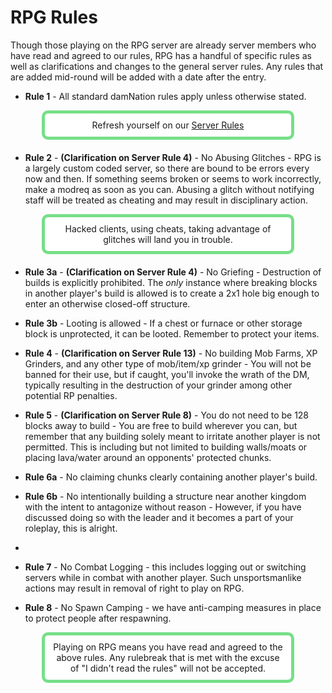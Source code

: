 ---
---

# RPG Rules

Though those playing on the RPG server are already server members who have read and agreed to our rules, RPG has a handful of specific rules as well as clarifications and changes to the general server rules. Any rules that are added mid-round will be added with a date after the entry.

- **Rule 1** - All standard damNation rules apply unless otherwise stated.
<p style="border: 5px solid #77df88; text-align:center;border-radius:10px;background-color:#ffffff; padding: 10px;margin: 0px 50px 20px 50px;">
      Refresh yourself on our <a href="{{site.baseurl}}/rules">Server Rules</a>
</p>

- **Rule 2** - **(Clarification on Server Rule 4)** - No Abusing Glitches - RPG is a largely custom coded server, so there are bound to be errors every now and then. If something seems broken or seems to work incorrectly, make a modreq as soon as you can. Abusing a glitch without notifying staff will be treated as cheating and may result in disciplinary action.

<p style="border: 5px solid #77df88; text-align:center;border-radius:10px;background-color:#ffffff; padding: 10px;margin: 0px 50px 20px 50px;">
      Hacked clients, using cheats, taking advantage of glitches will land you in trouble.
</p>

- **Rule 3a** - **(Clarification on Server Rule 4)** - No Griefing - Destruction of builds is explicitly prohibited. The *only* instance where breaking blocks in another player's build is allowed is to create a 2x1 hole big enough to enter an otherwise closed-off structure.
- **Rule 3b** - Looting is allowed - If a chest or furnace or other storage block is unprotected, it can be looted. Remember to protect your items.

- **Rule 4** - **(Clarification on Server Rule 13)** - No building Mob Farms, XP Grinders, and any other type of mob/item/xp grinder - You will not be banned for their use, but if caught, you'll invoke the wrath of the DM, typically resulting in the destruction of your grinder among other potential RP penalties.

- **Rule 5** - **(Clarification on Server Rule 8)** - You do not need to be 128 blocks away to build - You are free to build wherever you can, but remember that any building solely meant to irritate another player is not permitted. This is including but not limited to building walls/moats or placing lava/water around an opponents' protected chunks.

- **Rule 6a** - No claiming chunks clearly containing another player's build. 
- **Rule 6b** - No intentionally building a structure near another kingdom with the intent to antagonize without reason - However, if you have discussed doing so with the leader and it becomes a part of your roleplay, this is alright.
- 
- **Rule 7** - No Combat Logging - this includes logging out or switching servers while in combat with another player. Such unsportsmanlike actions may result in removal of right to play on RPG.

- **Rule 8** - No Spawn Camping - we have anti-camping measures in place to protect people after respawning.

<p style="border: 5px solid #77df88; text-align:center;border-radius:10px;background-color:#ffffff; padding: 10px;margin: 0px 50px 20px 50px;">
      Playing on RPG means you have read and agreed to the above rules. Any rulebreak that is met with the excuse of "I didn't read the rules" will not be accepted.
</p>
